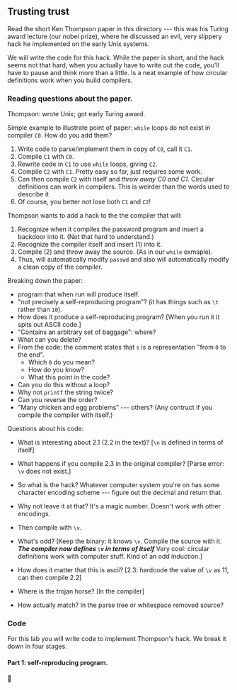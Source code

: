 ## Trusting trust

Read the short Ken Thompson paper in this directory --- this was his
Turing award lecture (our nobel prize), where he discussed an evil,
very slippery hack he implemented on the early Unix systems.

We will write the code for this hack.  While the paper is short, and the
hack seems not that hard, when you actually have to write out the code,
you'll have to pause and think more than a little.  Is a neat example
of how circular definitions work when you build compilers.

### Reading questions about the paper.

Thompson: wrote Unix; got early Turing award.   

Simple example to illustrate point of paper: `while` loops do not exist
in compiler `C0`.  How do you add them?
  1. Write code to parse/implement them in copy of `C0`, call it `C1`.
  2. Compile `C1` with `C0`.
  3. Rewrite code in `C1` to use `while` loops, giving `C2`.
  4. Compile `C2` with `C1`.  Pretty easy so far, just requires some work.
  5. Can then compile `C2` with itself and *throw away C0 and C1*.
     Circular definitions can work in compilers.  This is weirder
     than the words used to describe it
  6.  Of course, you better not lose both `C1` and `C2`!

Thompson wants to add a hack to the the compiler that will:
  1. Recognize when it compiles the password program and insert a
     backdoor into it.  (Not that hard to understand.)
  2. Recognize the compiler itself and insert (1) into it.
  3. Compile (2) and throw away the source.  (As in our `while` exmaple).
  4. Thus, will automatically modify `passwd` and also will automatically
     modify a clean copy of the compiler.

Breaking down the paper:
 - program that when run will produce itself.
 - "not precisely a self-reproducing program"?   (it has things such as `\t`
   rather than `10`).
 - How does it produce a self-reproducing program?  [When you run it it 
   spits out ASCII code.]
 - "Contains an arbitrary set of baggage": where?
 - What can you delete?
 - From the code: the comment states that `s` is a representation "from `0`
   to the end". 
     - Which `0` do you mean?
     - How do you know?
     - What this point in the code?
 - Can you do this without a loop?
 - Why not `printf` the string twice?
 - Can you reverse the order?
 - "Many chicken and egg problems" --- others?  (Any contruct if you 
   compile the compiler with itself.)

Questions about his code:
  - What is interesting about 2.1 (2.2 in the text)?
    [`\n` is defined in terms of itself]
    
  - What happens if you compile 2.3 in the original compiler?
    [Parse error: `\v` does not exist.]

  - So what is the hack?  Whatever computer system you're on has some
    character encoding scheme --- figure out the decimal and return that.
  
  - Why not leave it at that?  It's a magic number.  Doesn't work with other
    encodings.

  - Then compile with `\v`.
  - What's odd?  [Keep the binary: it knows `\v`.   Compile the source
    with it.  ***The compiler now defines `\v` in terms of itself***
    Very cool: circular definitions work with computer stuff.  Kind of 
    an odd induction.]

  - How does it matter that this is ascii?  [2.3: hardcode the value of 
    `\v` as 11, can then compile 2.2]

  - Where is the trojan horse?  [In the compiler]
  - How actually match?  In the parse tree or whitespace removed source?

### Code

For this lab you will write code to implement Thompson's hack.  We break
it down in four stages.

#### Part 1: self-reproducing program.

